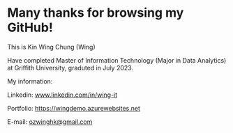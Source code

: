 # Many thanks for browsing my GitHub!

This is Kin Wing Chung (Wing)

Have completed Master of Information Technology (Major in Data Analytics) at Griffith University, graduted in July 2023.

My information:

Linkedin: www.linkedin.com/in/wing-it

Portfolio: https://wingdemo.azurewebsites.net

E-mail: ozwinghk@gmail.com
